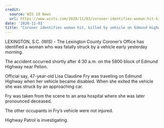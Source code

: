 ```yaml
---
credit:
  source: WIS 10 News
  url: https://www.wistv.com/2020/11/03/coroner-identifies-woman-hit-killed-by-vehicle-edmund-highway-near-pelion/
date: '2020-11-03'
title: "Coroner identifies woman hit, killed by vehicle on Edmund Highway near Pelion"
---
```

LEXINGTON, S.C. (WIS) - The Lexington County Coroner’s Office has identified a woman who was fatally struck by a vehicle early yesterday morning.

The accident occurred shortly after 4:30 a.m. on the 5800 block of Edmund Highway near Pelion.

Official say, 47-year-old Lisa Claudine Fry was traveling on Edmund Highway when her vehicle became disabled. When she exited the vehicle she was struck by an approaching car.

Fry was taken from the scene to an area hospital where she was later pronounced deceased.

The other occupants in Fry’s vehicle were not injured.

Highway Patrol is investigating.
